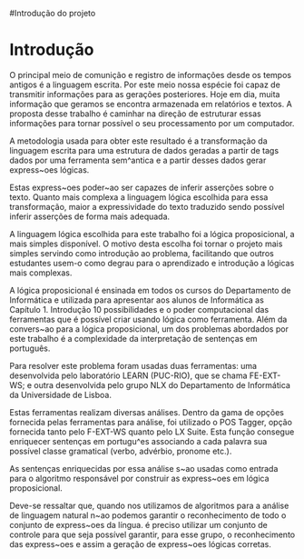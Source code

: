 #Introdução do projeto

# Introdução #

O principal meio de comunição e registro de informações desde os
tempos antigos é a linguagem escrita. Por este meio nossa espécie foi capaz
de transmitir informações para as gerações posteriores. Hoje em dia, muita
informação que geramos se encontra armazenada em relatórios e textos. A
proposta desse trabalho é caminhar na direção de estruturar essas informações
para tornar possível o seu processamento por um computador.

A metodologia usada para obter este resultado é a transformação da
linguagem escrita para uma estrutura de dados geradas a partir de tags dados
por uma ferramenta sem^antica e a partir desses dados gerar express~oes lógicas.

Estas express~oes poder~ao ser capazes de inferir asserções sobre o texto. Quanto
mais complexa a linguagem lógica escolhida para essa transformação, maior a
expressividade do texto traduzido sendo possível inferir asserções de forma
mais adequada.

A linguagem lógica escolhida para este trabalho foi a lógica proposicional,
a mais simples disponível. O motivo desta escolha foi tornar o projeto
mais simples servindo como introdução ao problema, facilitando que outros estudantes
usem-o como degrau para o aprendizado e introdução a lógicas mais
complexas.

A lógica proposicional é ensinada em todos os cursos do Departamento
de Informática e utilizada para apresentar aos alunos de Informática as
Capítulo 1. Introdução 10
possibilidades e o poder computacional das ferramentas que é possível criar
usando lógica como ferramenta.
Além da convers~ao para a lógica proposicional, um dos problemas abordados
por este trabalho é a complexidade da interpretação de sentenças em
português.

Para resolver este problema foram usadas duas ferramentas: uma desenvolvida
pelo laboratório LEARN (PUC-RIO), que se chama FE-EXT-WS; e
outra desenvolvida pelo grupo NLX do Departamento de Informática da Universidade
de Lisboa.

Estas ferramentas realizam diversas análises. Dentro da gama de opções
fornecida pelas ferramentas para análise, foi utilizado o POS Tagger, opção
fornecida tanto pelo F-EXT-WS quanto pelo LX Suite. Esta função consegue
enriquecer sentenças em portugu^es associando a cada palavra sua possível
classe gramatical (verbo, advérbio, pronome etc.).

As sentenças enriquecidas por essa análise s~ao usadas como entrada para
o algoritmo responsável por construir as express~oes em lógica proposicional.

Deve-se ressaltar que, quando nos utilizamos de algoritmos para a análise de
linguagem natural n~ao podemos garantir o reconhecimento de todo o conjunto
de express~oes da língua. é preciso utilizar um conjunto de controle para que
seja possível garantir, para esse grupo, o reconhecimento das express~oes e assim
a geração de express~oes lógicas corretas.